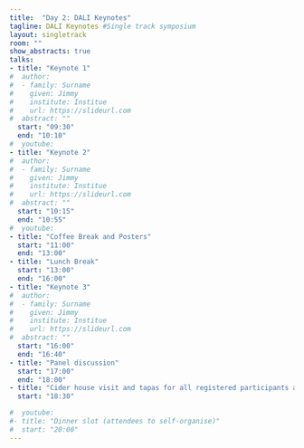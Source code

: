 ```yaml
---
title:  "Day 2: DALI Keynotes"
tagline: DALI Keynotes #Single track symposium
layout: singletrack
room: ""
show_abstracts: true
talks:
- title: "Keynote 1"
#  author:
#  - family: Surname
#    given: Jimmy
#    institute: Institue
#    url: https://slideurl.com
#  abstract: ""
  start: "09:30"
  end: "10:10"
#  youtube:
- title: "Keynote 2"
#  author:
#  - family: Surname
#    given: Jimmy
#    institute: Institue
#    url: https://slideurl.com
#  abstract: ""
  start: "10:15"
  end: "10:55"
#  youtube:
- title: "Coffee Break and Posters"
  start: "11:00"
  end: "13:00"
- title: "Lunch Break"
  start: "13:00"
  end: "16:00"
- title: "Keynote 3"
#  author:
#  - family: Surname
#    given: Jimmy
#    institute: Institue
#    url: https://slideurl.com
#  abstract: ""
  start: "16:00"
  end: "16:40"
- title: "Panel discussion"
  start: "17:00"
  end: "18:00"
- title: "Cider house visit and tapas for all registered participants and family members"
  start: "18:30"

#  youtube:
#- title: "Dinner slot (attendees to self-organise)"
#  start: "20:00"
---
```

